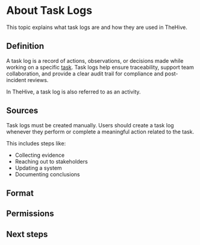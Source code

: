# About Task Logs

This topic explains what task logs are and how they are used in TheHive.

## Definition

A task log is a record of actions, observations, or decisions made while working on a specific [task](about-tasks.md). Task logs help ensure traceability, support team collaboration, and provide a clear audit trail for compliance and post-incident reviews.

In TheHive, a task log is also referred to as an activity.

## Sources

Task logs must be created manually. Users should create a task log whenever they perform or complete a meaningful action related to the task.

This includes steps like:

* Collecting evidence
* Reaching out to stakeholders
* Updating a system
* Documenting conclusions

## Format



## Permissions

<h2>Next steps</h2>

